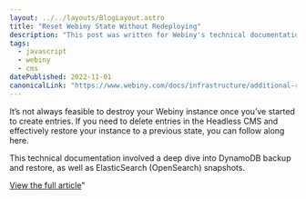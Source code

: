 ```yaml
---
layout: ../../layouts/BlogLayout.astro
title: "Reset Webiny State Without Redeploying"
description: "This post was written for Webiny's technical documentation portal. Learn how to roll back the data in your Webiny project by restoring from DynamoDB backups and Elastic Search / OpenSearch snapshots."
tags: 
  - javascript
  - webiny
  - cms
datePublished: 2022-11-01
canonicalLink: "https://www.webiny.com/docs/infrastructure/additional-resources/reset-state-without-redeploy"
---
```


It’s not always feasible to destroy your Webiny instance once you’ve started to create entries. If you need to delete entries in the Headless CMS and effectively restore your instance to a previous state, you can follow along here.

This technical documentation involved a deep dive into DynamoDB backup and restore, as well as ElasticSearch (OpenSearch) snapshots.

[View the full article](https://www.webiny.com/docs/infrastructure/additional-resources/reset-state-without-redeploy)"